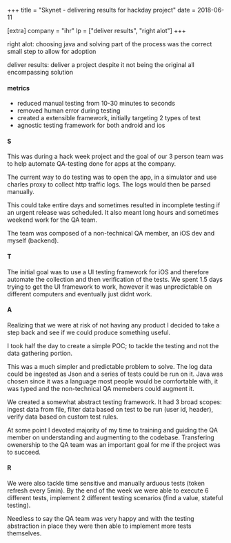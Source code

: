 +++
title = "Skynet - delivering results for hackday project"
date = 2018-06-11

[extra]
company = "ihr"
lp = ["deliver results", "right alot"]
+++

right alot: choosing java and solving part of the process was the correct small step to allow for adoption

deliver results: deliver a project despite it not being the original all encompassing solution

#### metrics
- reduced manual testing from 10-30 minutes to seconds
- removed human error during testing
- created a extensible framework, initially targeting 2 types of test
- agnostic testing framework for both android and ios

#### S
This was during a hack week project and the goal of our 3 person team was to
help automate QA-testing done for apps at the company.

The current way to do testing was to open the app, in a simulator and use
charles proxy to collect http traffic logs. The logs would then be parsed
manually.

This could take entire days and sometimes resulted in incomplete testing if
an urgent release was scheduled. It also meant long hours and sometimes
weekend work for the QA team.

The team was composed of a non-technical QA member, an iOS dev and myself (backend).

#### T
The initial goal was to use a UI testing framework for iOS and therefore automate
the collection and then verification of the tests. We spent 1.5 days trying
to get the UI framework to work, however it was unpredictable on different computers
and eventually just didnt work.

#### A
Realizing that we were at risk of not having any product I decided to take a step
back and see if we could produce something useful.

I took half the day to create a simple POC; to tackle the testing and not the data
gathering portion.

This was a much simpler and predictable problem to solve. The log data could be ingested
as Json and a series of tests could be run on it. Java was chosen since it was a
language most people would be comfortable with, it was typed and the non-technical
QA memebers could augment it.

We created a somewhat abstract testing framework. It had 3 broad scopes: ingest data from file,
filter data based on test to be run (user id, header), verify data based on custom test rules.

At some point I devoted majority of my time to training and guiding the QA member on
understanding and augmenting to the codebase. Transfering owenership to the QA team
was an important goal for me if the project was to succeed.

#### R
We were also tackle time sensitive and manually arduous tests (token refresh every 5min).
By the end of the week we were able to execute 6 different tests, implement
2 different testing scenarios (find a value, stateful testing).

Needless to say the QA team was very happy and with the testing abstraction in place they
were then able to implement more tests themselves.

